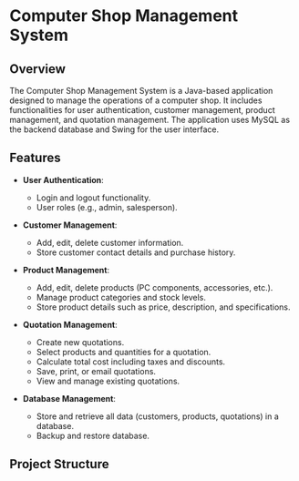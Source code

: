 # Computer Shop Management System

## Overview

The Computer Shop Management System is a Java-based application designed to manage the operations of a computer shop. It includes functionalities for user authentication, customer management, product management, and quotation management. The application uses MySQL as the backend database and Swing for the user interface.

## Features

- **User Authentication**: 
  - Login and logout functionality.
  - User roles (e.g., admin, salesperson).

- **Customer Management**: 
  - Add, edit, delete customer information.
  - Store customer contact details and purchase history.

- **Product Management**: 
  - Add, edit, delete products (PC components, accessories, etc.).
  - Manage product categories and stock levels.
  - Store product details such as price, description, and specifications.

- **Quotation Management**: 
  - Create new quotations.
  - Select products and quantities for a quotation.
  - Calculate total cost including taxes and discounts.
  - Save, print, or email quotations.
  - View and manage existing quotations.

- **Database Management**: 
  - Store and retrieve all data (customers, products, quotations) in a database.
  - Backup and restore database.

## Project Structure

